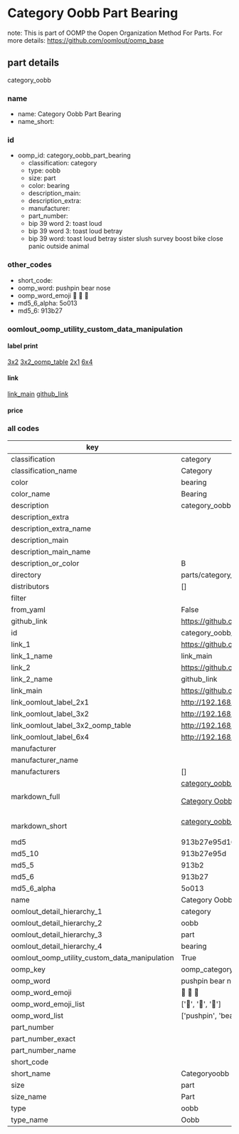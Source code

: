 # Category Oobb Part Bearing  

note: This is part of OOMP the Oopen Organization Method For Parts. For more details: https://github.com/oomlout/oomp_base

##  part details



category_oobb

### name
* name: Category Oobb Part Bearing
* name_short: 
### id
* oomp_id: category_oobb_part_bearing
  * classification: category
  * type: oobb
  * size: part
  * color: bearing
  * description_main: 
  * description_extra: 
  * manufacturer: 
  * part_number: 
  * bip 39 word 2: toast loud
  * bip 39 word 3: toast loud betray
  * bip 39 word: toast loud betray sister slush survey boost bike close panic outside animal

### other_codes
* short_code: 
* oomp_word: pushpin bear nose
* oomp_word_emoji :pushpin: :bear: :nose:
* md5_6_alpha: 5o013
* md5_6: 913b27






### oomlout_oomp_utility_custom_data_manipulation
#### label print
[3x2](http://192.168.1.245:1112/?label=oomp%205o013)
[3x2_oomp_table](http://192.168.1.107:1112/?label=oomp%205o013)
[2x1](http://192.168.1.242:1112/?label=oomp%205o013)
[6x4](http://192.168.1.55:1112/?label=oomp%205o013)    

#### link

[link_main](https://github.com/oomlout/oomlout_oomp_current_version_messy/tree/main/parts/category_oobb_part_bearing) [github_link](https://github.com/oomlout/oomlout_oomp_part_src/tree/main/parts/category_oobb_part_bearing)                             

#### price







### all codes 
| key | value |  
| --- | --- |  
| classification | category |  
| classification_name | Category |  
| color | bearing |  
| color_name | Bearing |  
| description | category_oobb |  
| description_extra |  |  
| description_extra_name |  |  
| description_main |  |  
| description_main_name |  |  
| description_or_color | B  |  
| directory | parts/category_oobb_part_bearing |  
| distributors | [] |  
| filter |  |  
| from_yaml | False |  
| github_link | https://github.com/oomlout/oomlout_oomp_part_src/tree/main/parts/category_oobb_part_bearing |  
| id | category_oobb_part_bearing |  
| link_1 | https://github.com/oomlout/oomlout_oomp_current_version_messy/tree/main/parts/category_oobb_part_bearing |  
| link_1_name | link_main |  
| link_2 | https://github.com/oomlout/oomlout_oomp_part_src/tree/main/parts/category_oobb_part_bearing |  
| link_2_name | github_link |  
| link_main | https://github.com/oomlout/oomlout_oomp_current_version_messy/tree/main/parts/category_oobb_part_bearing |  
| link_oomlout_label_2x1 | http://192.168.1.242:1112/?label=oomp%205o013 |  
| link_oomlout_label_3x2 | http://192.168.1.245:1112/?label=oomp%205o013 |  
| link_oomlout_label_3x2_oomp_table | http://192.168.1.107:1112/?label=oomp%205o013 |  
| link_oomlout_label_6x4 | http://192.168.1.55:1112/?label=oomp%205o013 |  
| manufacturer |  |  
| manufacturer_name |  |  
| manufacturers | [] |  
| markdown_full | [category_oobb_part_bearing](https://github.com/oomlout/oomlout_oomp_current_version_messy/tree/main/parts/category_oobb_part_bearing)<br>[](https://github.com/oomlout/oomlout_oomp_current_version_messy/tree/main/parts/category_oobb_part_bearing)<br>[Category Oobb Part Bearing](https://github.com/oomlout/oomlout_oomp_current_version_messy/tree/main/parts/category_oobb_part_bearing)<br><br> |  
| markdown_short | [category_oobb_part_bearing](https://github.com/oomlout/oomlout_oomp_current_version_messy/tree/main/parts/category_oobb_part_bearing)<br><br> |  
| md5 | 913b27e95d1623376ae62c982ae10f18 |  
| md5_10 | 913b27e95d |  
| md5_5 | 913b2 |  
| md5_6 | 913b27 |  
| md5_6_alpha | 5o013 |  
| name | Category Oobb Part Bearing |  
| oomlout_detail_hierarchy_1 | category |  
| oomlout_detail_hierarchy_2 | oobb |  
| oomlout_detail_hierarchy_3 | part |  
| oomlout_detail_hierarchy_4 | bearing |  
| oomlout_oomp_utility_custom_data_manipulation | True |  
| oomp_key | oomp_category_oobb_part_bearing |  
| oomp_word | pushpin bear nose |  
| oomp_word_emoji | :pushpin: :bear: :nose: |  
| oomp_word_emoji_list | [':pushpin:', ':bear:', ':nose:'] |  
| oomp_word_list | ['pushpin', 'bear', 'nose'] |  
| part_number |  |  
| part_number_exact |  |  
| part_number_name |  |  
| short_code |  |  
| short_name | Categoryoobb |  
| size | part |  
| size_name | Part |  
| type | oobb |  
| type_name | Oobb |  
